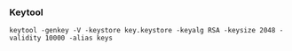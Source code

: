 ### Keytool

```shell
keytool -genkey -V -keystore key.keystore -keyalg RSA -keysize 2048 -validity 10000 -alias keys

```

### 

